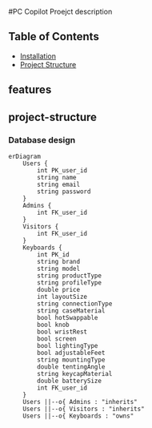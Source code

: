 #PC Copilot
Proejct description

## Table of Contents

- [Installation](#features)
- [Project Structure](#project-structure)
## features
## project-structure
### Database design

```mermaid
erDiagram
    Users {
        int PK_user_id
        string name
        string email
        string password
    }
    Admins {
        int FK_user_id
    }
    Visitors {
        int FK_user_id
    }
    Keyboards {
        int PK_id
        string brand
        string model
        string productType
        string profileType
        double price
        int layoutSize
        string connectionType
        string caseMaterial
        bool hotSwappable
        bool knob
        bool wristRest
        bool screen
        bool lightingType
        bool adjustableFeet
        string mountingType
        double tentingAngle
        string keycapMaterial
        double batterySize
        int FK_user_id
    }
    Users ||--o{ Admins : "inherits"
    Users ||--o{ Visitors : "inherits"
    Users ||--o{ Keyboards : "owns"
```
